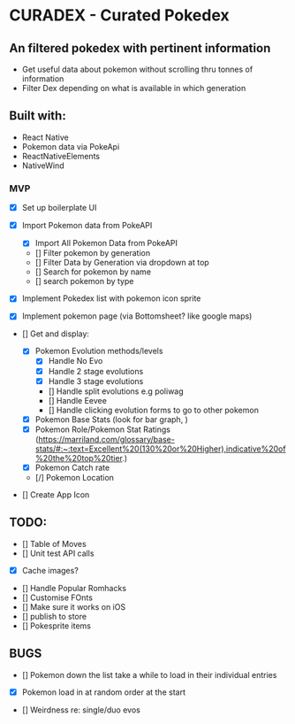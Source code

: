 # CURADEX - Curated Pokedex

## An filtered pokedex with pertinent information

- Get useful data about pokemon without scrolling thru tonnes of information
- Filter Dex depending on what is available in which generation

## Built with:

- React Native
- Pokemon data via PokeApi
- ReactNativeElements
- NativeWind

### MVP

- [x] Set up boilerplate UI
- [x] Import Pokemon data from PokeAPI

  - [x] Import All Pokemon Data from PokeAPI
  - [] Filter pokemon by generation
  - [] Filter Data by Generation via dropdown at top
  - [] Search for pokemon by name
  - [] search pokemon by type

- [x] Implement Pokedex list with pokemon icon sprite
- [x] Implement pokemon page (via Bottomsheet? like google maps)

- [] Get and display:

  - [x] Pokemon Evolution methods/levels
    - [x] Handle No Evo
    - [x] Handle 2 stage evolutions
    - [x] Handle 3 stage evolutions
    - [] Handle split evolutions e.g poliwag
    - [] Handle Eevee
    - [] Handle clicking evolution forms to go to other pokemon
  - [x] Pokemon Base Stats (look for bar graph, )
  - [x] Pokemon Role/Pokemon Stat Ratings (https://marriland.com/glossary/base-stats/#:~:text=Excellent%20(130%20or%20Higher),indicative%20of%20the%20top%20tier.)
  - [x] Pokemon Catch rate
  - [/] Pokemon Location

- [] Create App Icon

## TODO:

- [] Table of Moves
- [] Unit test API calls
- [x] Cache images?
- [] Handle Popular Romhacks
- [] Customise FOnts
- [] Make sure it works on iOS
- [] publish to store
- [] Pokesprite items

## BUGS

- [] Pokemon down the list take a while to load in their individual entries
- [x] Pokemon load in at random order at the start
- [] Weirdness re: single/duo evos
